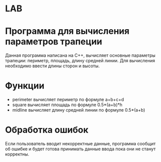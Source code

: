 # LAB
# Программа для вычисления параметров трапеции
Данная программа написана на C++, вычисляет основные параметры трапеции: периметр, площадь, длину средней линии. Для вычисления необходимо ввести длины сторон и высоты.
# Функции
- perimeter вычисляет периметр по формуле a+b+c+d
- square вычисляет площадь по формуле 0.5*(a+b)*h
- midline вычисляет длину средней линии по формуле 0.5*(a+b)
# Обработка ошибок
Если пользователь вводит некорректные данные, программа сообщит об ошибке и будет готова принимать данные ввода пока они не станут корректны.
